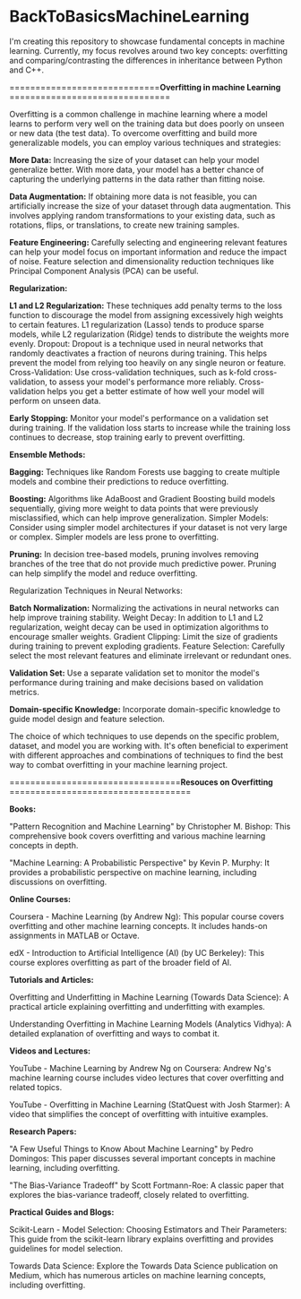 # BackToBasicsMachineLearning
I'm creating this repository to showcase fundamental concepts in machine learning. Currently, my focus revolves around two key concepts: overfitting and comparing/contrasting 
the differences in inheritance between Python and C++.

=============================**Overfitting in machine Learning** ===============================

Overfitting is a common challenge in machine learning where a model learns to perform very well on the training data but does poorly on unseen or new data (the test data). To overcome overfitting and build more generalizable models, you can employ various techniques and strategies:

**More Data:** Increasing the size of your dataset can help your model generalize better. With more data, your model has a better chance of capturing the underlying patterns in the data rather than fitting noise.

**Data Augmentation:** If obtaining more data is not feasible, you can artificially increase the size of your dataset through data augmentation. This involves applying random transformations to your existing data, such as rotations, flips, or translations, to create new training samples.

**Feature Engineering:** Carefully selecting and engineering relevant features can help your model focus on important information and reduce the impact of noise. Feature selection and dimensionality reduction techniques like Principal Component Analysis (PCA) can be useful.

**Regularization:**

**L1 and L2 Regularization:** These techniques add penalty terms to the loss function to discourage the model from assigning excessively high weights to certain features. L1 regularization (Lasso) tends to produce sparse models, while L2 regularization (Ridge) tends to distribute the weights more evenly.
Dropout: Dropout is a technique used in neural networks that randomly deactivates a fraction of neurons during training. This helps prevent the model from relying too heavily on any single neuron or feature.
Cross-Validation: Use cross-validation techniques, such as k-fold cross-validation, to assess your model's performance more reliably. Cross-validation helps you get a better estimate of how well your model will perform on unseen data.

**Early Stopping:** Monitor your model's performance on a validation set during training. If the validation loss starts to increase while the training loss continues to decrease, stop training early to prevent overfitting.

**Ensemble Methods:**

**Bagging:** Techniques like Random Forests use bagging to create multiple models and combine their predictions to reduce overfitting.

**Boosting:** Algorithms like AdaBoost and Gradient Boosting build models sequentially, giving more weight to data points that were previously misclassified, which can help improve generalization.
Simpler Models: Consider using simpler model architectures if your dataset is not very large or complex. Simpler models are less prone to overfitting.

**Pruning:** In decision tree-based models, pruning involves removing branches of the tree that do not provide much predictive power. Pruning can help simplify the model and reduce overfitting.

Regularization Techniques in Neural Networks:

**Batch Normalization:** Normalizing the activations in neural networks can help improve training stability.
Weight Decay: In addition to L1 and L2 regularization, weight decay can be used in optimization algorithms to encourage smaller weights.
Gradient Clipping: Limit the size of gradients during training to prevent exploding gradients.
Feature Selection: Carefully select the most relevant features and eliminate irrelevant or redundant ones.

**Validation Set:** Use a separate validation set to monitor the model's performance during training and make decisions based on validation metrics.

**Domain-specific Knowledge:** Incorporate domain-specific knowledge to guide model design and feature selection.

The choice of which techniques to use depends on the specific problem, dataset, and model you are working with. It's often beneficial to experiment with different approaches and combinations of techniques to find the best way to combat overfitting in your machine learning project.

=================================**Resouces on Overfitting** ===================================

**Books:**

"Pattern Recognition and Machine Learning" by Christopher M. Bishop: This comprehensive book covers overfitting and various machine learning concepts in depth.

"Machine Learning: A Probabilistic Perspective" by Kevin P. Murphy: It provides a probabilistic perspective on machine learning, including discussions on overfitting.


**Online Courses:**

Coursera - Machine Learning (by Andrew Ng): This popular course covers overfitting and other machine learning concepts. It includes hands-on assignments in MATLAB or Octave.

edX - Introduction to Artificial Intelligence (AI) (by UC Berkeley): This course explores overfitting as part of the broader field of AI.


**Tutorials and Articles:**

Overfitting and Underfitting in Machine Learning (Towards Data Science): A practical article explaining overfitting and underfitting with examples.

Understanding Overfitting in Machine Learning Models (Analytics Vidhya): A detailed explanation of overfitting and ways to combat it.


**Videos and Lectures:**

YouTube - Machine Learning by Andrew Ng on Coursera: Andrew Ng's machine learning course includes video lectures that cover overfitting and related topics.

YouTube - Overfitting in Machine Learning (StatQuest with Josh Starmer): A video that simplifies the concept of overfitting with intuitive examples.


**Research Papers:**

"A Few Useful Things to Know About Machine Learning" by Pedro Domingos: This paper discusses several important concepts in machine learning, including overfitting.

"The Bias-Variance Tradeoff" by Scott Fortmann-Roe: A classic paper that explores the bias-variance tradeoff, closely related to overfitting.


**Practical Guides and Blogs:**

Scikit-Learn - Model Selection: Choosing Estimators and Their Parameters: This guide from the scikit-learn library explains overfitting and provides guidelines for model selection.

Towards Data Science: Explore the Towards Data Science publication on Medium, which has numerous articles on machine learning concepts, including overfitting.

